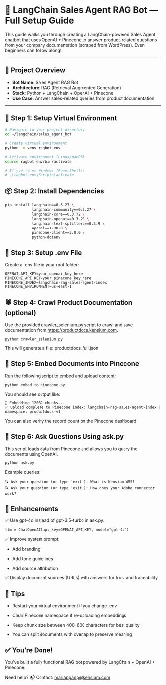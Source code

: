 # 🧠 LangChain Sales Agent RAG Bot — Full Setup Guide

This guide walks you through creating a LangChain-powered Sales Agent chatbot that uses OpenAI + Pinecone to answer product-related questions from your company documentation (scraped from WordPress). Even beginners can follow along!

---

## 📁 Project Overview

- **Bot Name**: Sales Agent RAG Bot  
- **Architecture**: RAG (Retrieval Augmented Generation)  
- **Stack**: Python + LangChain + OpenAI + Pinecone  
- **Use Case**: Answer sales-related queries from product documentation

---

## 🧪 Step 1: Setup Virtual Environment

```bash
# Navigate to your project directory
cd ~/langchain/sales_agent_bot

# Create virtual environment
python -m venv ragbot-env

# Activate environment (Linux/macOS)
source ragbot-env/bin/activate

# If you're on Windows (PowerShell):
# .\ragbot-env\Scripts\activate
```

## 📦 Step 2: Install Dependencies

```bash
pip install langchain==0.3.27 \
            langchain-community==0.3.27 \
            langchain-core==0.3.72 \
            langchain-openai==0.3.28 \
            langchain-text-splitters==0.3.9 \
            openai==1.98.0 \
            pinecone-client==3.0.0 \
            python-dotenv
```
## 🔐 Step 3: Setup .env File
Create a .env file in your root folder:

```
OPENAI_API_KEY=your_openai_key_here
PINECONE_API_KEY=your_pinecone_key_here
PINECONE_INDEX=langchain-rag-sales-agent-index
PINECONE_ENVIRONMENT=us-east-1
```
## 🕷️ Step 4: Crawl Product Documentation (optional)
Use the provided crawler_selenium.py script to crawl and save documentation from https://productdocs.kensium.com.

```
python crawler_selenium.py
```
This will generate a file: productdocs_full.json

## 🔢 Step 5: Embed Documents into Pinecone
Run the following script to embed and upload content:

```
python embed_to_pinecone.py
```
You should see output like:

```
🔢 Embedding 12039 chunks...
✅ Upload complete to Pinecone index: langchain-rag-sales-agent-index | namespace: productdocs-v1
```
You can also verify the record count on the Pinecone dashboard.

## 🤖 Step 6: Ask Questions Using ask.py
This script loads data from Pinecone and allows you to query the documents using OpenAI.

```
python ask.py
```

Example queries:
```
🔍 Ask your question (or type 'exit'): What is Kensium WMS?
🔍 Ask your question (or type 'exit'): How does your Adobe connector work?
```

## 🧠 Enhancements
✅ Use gpt-4o instead of gpt-3.5-turbo in ask.py:

```
llm = ChatOpenAI(api_key=OPENAI_API_KEY, model="gpt-4o")
```
✅ Improve system prompt:

- Add branding

- Add tone guidelines

- Add source attribution

✅ Display document sources (URLs) with answers for trust and traceability

## 🧼 Tips
- Restart your virtual environment if you change .env

- Clear Pinecone namespace if re-uploading embeddings

- Keep chunk size between 400–600 characters for best quality

- You can split documents with overlap to preserve meaning

## ✅ You’re Done!
You’ve built a fully functional RAG bot powered by LangChain + OpenAI + Pinecone.

Need help?
📬 Contact: mariappanp@kensium.com

